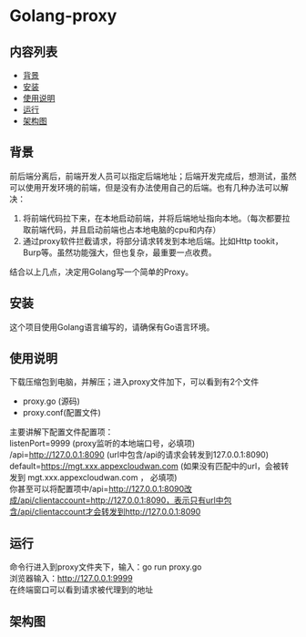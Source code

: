 # Golang-proxy
## 内容列表
- [背景](#Background)
- [安装](#Install)
- [使用说明](#Usage)
- [运行](#Run)
- [架构图](#Architecture)

## <span id="Background">背景</span>
前后端分离后，前端开发人员可以指定后端地址；后端开发完成后，想测试，虽然可以使用开发环境的前端，但是没有办法使用自己的后端。也有几种办法可以解决：  
1. 将前端代码拉下来，在本地启动前端，并将后端地址指向本地。（每次都要拉取前端代码，并且启动前端也占本地电脑的cpu和内存）
2. 通过proxy软件拦截请求，将部分请求转发到本地后端。比如Http tookit，Burp等。虽然功能强大，但也复杂，最重要一点收费。
  
结合以上几点，决定用Golang写一个简单的Proxy。
## <span id="Install">安装</span>
这个项目使用Golang语言编写的，请确保有Go语言环境。

## <span id="Usage">使用说明</span>
下载压缩包到电脑，并解压；进入proxy文件加下，可以看到有2个文件  
- proxy.go (源码)
- proxy.conf(配置文件)  
  
主要讲解下配置文件配置项：  
listenPort=9999 (proxy监听的本地端口号，必填项)  
/api=http://127.0.0.1:8090 (url中包含/api的请求会转发到127.0.0.1:8090)  
default=https://mgt.xxx.appexcloudwan.com (如果没有匹配中的url，会被转发到 mgt.xxx.appexcloudwan.com ， 必填项)  
你甚至可以将配置项中/api=http://127.0.0.1:8090改成/api/clientaccount=http://127.0.0.1:8090，表示只有url中包含/api/clientaccount才会转发到http://127.0.0.1:8090  
## <span id="Run">运行</span>
命令行进入到proxy文件夹下，输入：go run proxy.go  
浏览器输入：http://127.0.0.1:9999  
在终端窗口可以看到请求被代理到的地址

## <span id="Architecture">架构图</span>



